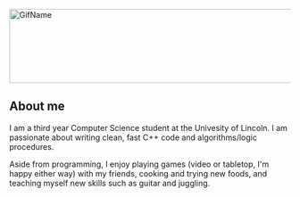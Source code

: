 <a data-flickr-embed="true" href="https://www.flickr.com/photos/190027932@N07/50393061116/in/dateposted-public/" title="GifName"><img src="https://live.staticflickr.com/65535/50393061116_8209cfd2e8_o.gif" width="619" height="133" alt="GifName"></a>

## About me

I am a third year Computer Science student at the Univesity of Lincoln. I am passionate about writing clean, fast C++ code and algorithms/logic procedures. 

Aside from programming, I enjoy playing games (video or tabletop, I'm happy either way) with my friends, cooking and trying new foods, and teaching myself new skills such as guitar and juggling. 
